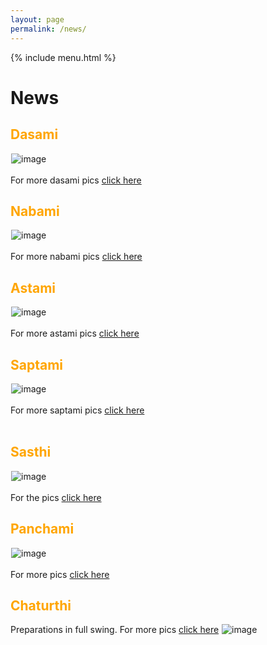 ```yaml
---
layout: page
permalink: /news/
---
```


{% include menu.html %}

<h1>News</h1>

<h2 style="color:orange;">Dasami</h2>
<img style="margin-left:1px;" src="../images/puja2018/dasami/IMG_7627.jpg" alt="image"/><br/><br/>
For more dasami pics <a href="/2018_dasami.html">click here</a>
<br/>
<h2 style="color:orange;">Nabami</h2>
<img style="margin-left:1px;" src="../images/puja2018/nabami/IMG_7625.jpg" alt="image"/><br/><br/>
For more nabami pics <a href="/2018_nabami.html">click here</a>
<br/>
<h2 style="color:orange;">Astami</h2>
<img style="margin-left:1px;" src="../images/puja2018/astami/IMG_7470.jpg" alt="image"/><br/><br/>
For more astami pics <a href="/2018_astami.html">click here</a>
<br/>
<h2 style="color:orange;">Saptami</h2>
<img style="margin-left:1px;" src="../images/puja2018/saptami/IMG_7427.jpg" alt="image"/><br/><br/>
For more saptami pics <a href="/2018_saptami.html">click here</a>
<br/>

<br/>
<h2 style="color:orange;">Sasthi</h2>
<img style="margin-left:1px;" src="../images/puja2018/sasthi/IMG_7335.jpg" alt="image"/><br/><br/>
For the pics <a href="/2018_sasthi.html">click here</a>
<br/>
<h2 style="color:orange;">Panchami</h2>
<img style="margin-left:1px;" src="../images/puja2018/panchami/IMG_7272.jpg" alt="image"/><br/><br/>
For more pics <a href="/2018_panchami.html">click here</a>

<h2 style="color:orange;">Chaturthi</h2>
Preparations in full swing. For more pics <a href="/2018_anandamela.html">click here</a>
<img style="margin-left:1px;" src="../images/puja2018/chaturthi.jpg" alt="image"/><br/><br/>


<script>
/******************
// Set the date we're counting down to
var countDownDate = new Date("Oct 15, 2018 18:00:00").getTime();

// Update the count down every 1 second
var x = setInterval(function() {

    // Get todays date and time
    var now = new Date().getTime();
    
    // Find the distance between now and the count down date
    var distance = countDownDate - now;
    
    // Time calculations for days, hours, minutes and seconds
    var days = Math.floor(distance / (1000 * 60 * 60 * 24));
    var hours = Math.floor((distance % (1000 * 60 * 60 * 24)) / (1000 * 60 * 60));
    var minutes = Math.floor((distance % (1000 * 60 * 60)) / (1000 * 60));
    var seconds = Math.floor((distance % (1000 * 60)) / 1000);
    
    // Output the result in an element with id="demo"
    document.getElementById("demo").innerHTML = "Time remaining for Debi Bodhan : " +  days + "d " + hours + "h "
    + minutes + "m " + seconds + "s ";
    
    // If the count down is over, write some text 
    if (distance < 0) {
        clearInterval(x);
        document.getElementById("demo").innerHTML = "";
    }
}, 1000);
***************/
</script>
